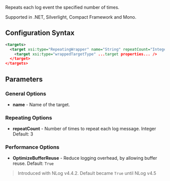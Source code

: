 Repeats each log event the specified number of times. 

Supported in .NET, Silverlight, Compact Framework and Mono.

## Configuration Syntax
```xml
<targets>
  <target xsi:type="RepeatingWrapper" name="String" repeatCount="Integer">
    <target xsi:type="wrappedTargetType" ...target properties... />
  </target>
</targets>
```
## Parameters
### General Options
* **name** - Name of the target.

### Repeating Options
* **repeatCount** - Number of times to repeat each log message. Integer Default: 3

### Performance Options
* **OptimizeBufferReuse** - Reduce logging overhead, by allowing buffer reuse. Default: `True`
 > Introduced with NLog v4.4.2. Default became `True` until NLog v4.5